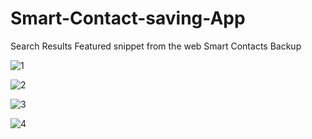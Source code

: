 # Smart-Contact-saving-App
Search Results Featured snippet from the web Smart Contacts Backup 

![1](https://user-images.githubusercontent.com/26010539/82943837-08e33f00-9fbc-11ea-8c55-663d30bf083d.png)

![2](https://user-images.githubusercontent.com/26010539/82943847-0bde2f80-9fbc-11ea-8f87-820efd9c801b.png)

![3](https://user-images.githubusercontent.com/26010539/82943851-0da7f300-9fbc-11ea-88fe-b3b3f358c92d.png)

![4](https://user-images.githubusercontent.com/26010539/82943864-10a2e380-9fbc-11ea-894d-b8b7b7cbf6fe.png)
